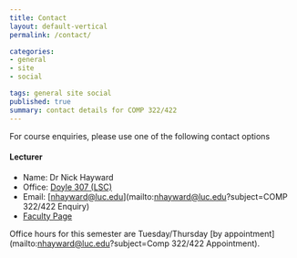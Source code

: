 ```yaml
---
title: Contact
layout: default-vertical
permalink: /contact/

categories:
- general
- site
- social

tags: general site social
published: true
summary: contact details for COMP 322/422
---
```


For course enquiries, please use one of the following contact options

#### Lecturer

* Name: Dr Nick Hayward
* Office: [Doyle 307 (LSC)](http://www.luc.edu/media/lucedu/lsc.pdf)
* Email: [nhayward@luc.edu](mailto:nhayward@luc.edu?subject=COMP 322/422 Enquiry)
* [Faculty Page](http://www.luc.edu/cs/people/ftfaculty/haywardnicholas.shtml)

Office hours for this semester are Tuesday/Thursday [by appointment](mailto:nhayward@luc.edu?subject=Comp 322/422 Appointment).
